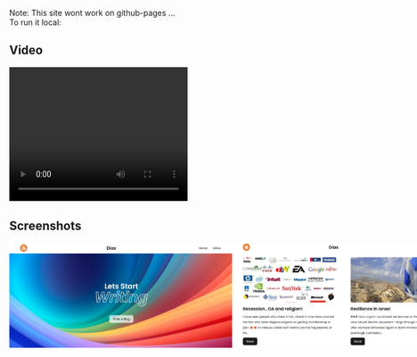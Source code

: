Note: This site wont work on github-pages ... <br>
To run it local:
<br>

<h2> Video </h2>

<video width="320" height="240" controls autoplay>
  <source src="images_ss/media1_nqgABSF4.mp4" type="video/mp4">
  Your browser does not support the video tag.
</video>


<h2> Screenshots </h2>
<div style="display:flex;">

<img src="images_ss/Screenshot%202024-07-05%20144534.jpg" alt="Screenshot Description" width="400">
<img src="images_ss/Screenshot%202024-07-05%20144558.jpg" alt="Screenshot Description" width="400">
<img src="images_ss/Screenshot%202024-07-05%20144620.jpg" alt="Screenshot Description" width="400">
<img src="images_ss/Screenshot%202024-07-05%20144852.jpg" alt="Screenshot Description" width="400">
<img src="images_ss/Screenshot%202024-07-05%20144944.jpg" alt="Screenshot Description" width="400">


</div>

